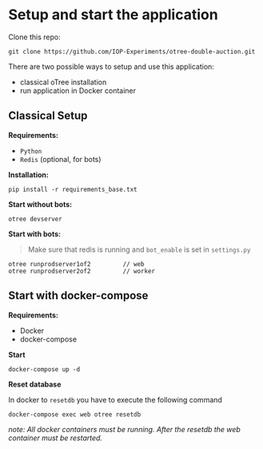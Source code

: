 # Setup and start the application

Clone this repo:
```
git clone https://github.com/IOP-Experiments/otree-double-auction.git
```


There are two possible ways to setup and use this application:

- classical oTree installation
- run application in Docker container

## Classical Setup

**Requirements:**

 - `Python`
 - `Redis` (optional, for bots)

**Installation:**
```
pip install -r requirements_base.txt
```

**Start without bots:**
```
otree devserver
```

**Start with bots:**

> Make sure that redis is running and `bot_enable` is set in `settings.py`

```
otree runprodserver1of2         // web
otree runprodserver2of2         // worker
```


## Start with docker-compose

**Requirements:**

 - Docker
 - docker-compose


**Start**
```
docker-compose up -d
```

**Reset database**

In docker to `resetdb` you have to execute the following command
```
docker-compose exec web otree resetdb
```

_note: All docker containers must be running. After the resetdb the web container must be restarted._
